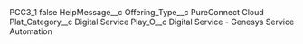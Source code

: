 <?xml version="1.0" encoding="UTF-8"?>
<CustomMetadata xmlns="http://soap.sforce.com/2006/04/metadata" xmlns:xsi="http://www.w3.org/2001/XMLSchema-instance" xmlns:xsd="http://www.w3.org/2001/XMLSchema">
    <label>PCC3_1</label>
    <protected>false</protected>
    <values>
        <field>HelpMessage__c</field>
        <value xsi:nil="true"/>
    </values>
    <values>
        <field>Offering_Type__c</field>
        <value xsi:type="xsd:string">PureConnect Cloud</value>
    </values>
    <values>
        <field>Plat_Category__c</field>
        <value xsi:type="xsd:string">Digital Service</value>
    </values>
    <values>
        <field>Play_O__c</field>
        <value xsi:type="xsd:string">Digital Service - Genesys Service Automation</value>
    </values>
</CustomMetadata>
